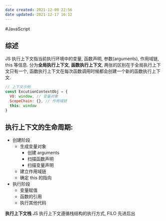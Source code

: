 ```yaml
---
date created: 2021-12-09 22:56
date updated: 2021-12-17 16:12
---
```


#JavaScript

## 综述

JS 执行上下文指当前执行环境中的变量, 函数声明, 参数(arguments), 作用域链, this 等信息. 分为**全局执行上下文**, **函数执行上下文**, 两张的区别在于全局执行上下文只有一个, 函数执行上下文在每次函数调用时候都会创建一个新的函数执行上下文.

```javascript
// 上下文示例
const ExcutionContextObj = {
  VO: window, // 变量对象
  ScopeChain: {}, // 作用域链
  this: window
}
```

## 执行上下文的生命周期:

- 创建阶段
  - 生成变量对象
    - 创建 arguments
    - 扫描函数声明
    - 扫描变量声明
  - 建立作用域链
  - 确定 this 的指向
- 执行阶段
  - 变量赋值
  - 函数的引用
  - 执行其他代码

**执行上下文栈**
JS 执行上下文遵循栈结构的执行方式, FILO 先进后出
